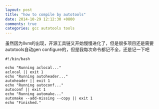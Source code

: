 ```yaml
---
layout: post
title: "how to compile by autotools"
date: 2014-10-29 12:12:30 +0800
comments: true
categories: gcc autotools tools
---
```


虽然因为llvm的出现，开源工具链又开始慢慢进化了，但是很多项目还是需要autotools自动gen configure的，但是我每次命令都记不全，还是记一下吧

```
#!/bin/bash

echo "Running aclocal..."
aclocal || exit 1
echo "Running autoheader..."
autoheader || exit 1
echo "Running autoconf..."
autoconf || exit 1
echo "Running automake..."
automake --add-missing --copy || exit 1
echo "Finished."
```
